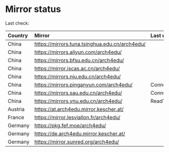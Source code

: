 <script src="./time.js"></script>
# Mirror status
Last check: <script type="text/javascript">localize(1677179793.0214298);</script>

|Country|Mirror|Last update|
|:------|:-----|:----------|
|China|https://mirrors.tuna.tsinghua.edu.cn/arch4edu/|<script type="text/javascript">localize(1677134329);</script>|
|China|https://mirrors.aliyun.com/arch4edu/|<script type="text/javascript">localize(1677090826);</script>|
|China|https://mirrors.bfsu.edu.cn/arch4edu/|<script type="text/javascript">localize(1677134329);</script>|
|China|https://mirror.iscas.ac.cn/arch4edu/|<script type="text/javascript">localize(1677134329);</script>|
|China|https://mirrors.nju.edu.cn/arch4edu/|<script type="text/javascript">localize(1677134329);</script>|
|China|https://mirrors.pinganyun.com/arch4edu/|ConnectionError|
|China|https://mirrors.sau.edu.cn/arch4edu/|ConnectionError|
|China|https://mirrors.ynu.edu.cn/arch4edu/|ReadTimeout|
|Austria|https://at.arch4edu.mirror.kescher.at/|<script type="text/javascript">localize(1677134329);</script>|
|France|https://mirror.lesviallon.fr/arch4edu/|<script type="text/javascript">localize(1677134329);</script>|
|Germany|https://pkg.fef.moe/arch4edu/|<script type="text/javascript">localize(1677134329);</script>|
|Germany|https://de.arch4edu.mirror.kescher.at/|<script type="text/javascript">localize(1677134329);</script>|
|Germany|https://mirror.sunred.org/arch4edu/|<script type="text/javascript">localize(1677134329);</script>|

<script src="./tablefilter/tablefilter.js"></script>
<script src="./table.js"></script>